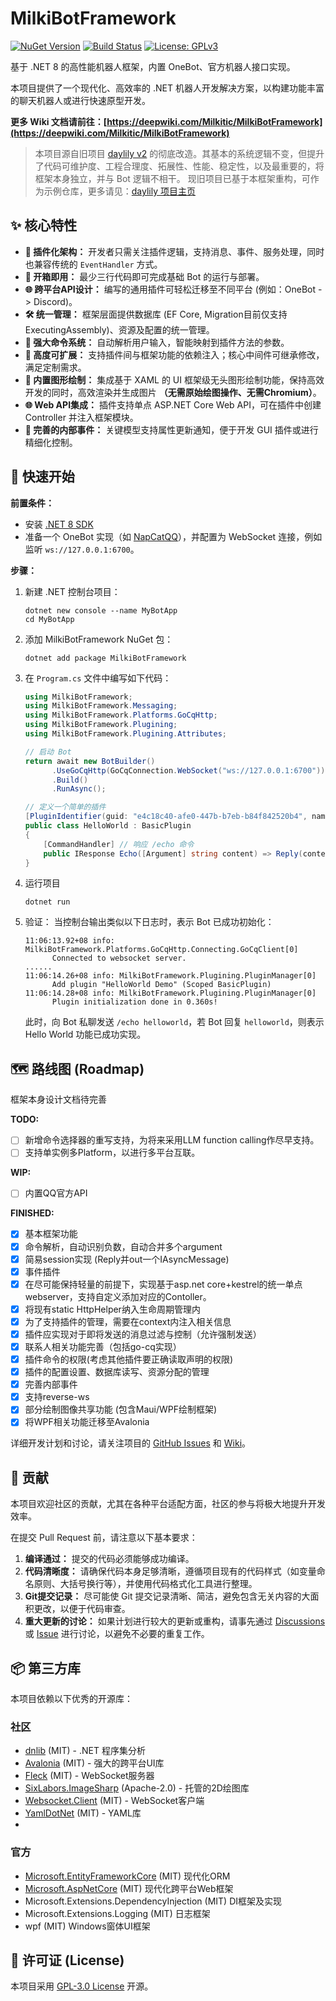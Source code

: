 # MilkiBotFramework

[![NuGet Version](https://img.shields.io/nuget/v/MilkiBotFramework.svg?style=flat-square)](https://www.nuget.org/packages/MilkiBotFramework/)
[![Build Status](https://img.shields.io/github/actions/workflow/status/Milkitic/MilkiBotFramework/pr-build-check.yml?branch=main&style=flat-square)](https://github.com/Milkitic/MilkiBotFramework/actions)
[![License: GPLv3](https://img.shields.io/badge/License-GPLv3-blue.svg?style=flat-square)](https://opensource.org/license/gpl-3-0)

基于 .NET 8 的高性能机器人框架，内置 OneBot、官方机器人接口实现。

本项目提供了一个现代化、高效率的 .NET 机器人开发解决方案，以构建功能丰富的聊天机器人或进行快速原型开发。

**更多 Wiki 文档请前往：[https://deepwiki.com/Milkitic/MilkiBotFramework](https://deepwiki.com/Milkitic/MilkiBotFramework)**

> 本项目源自旧项目 [daylily v2](https://github.com/Milkitic/daylily/tree/archived/v2) 的彻底改造。其基本的系统逻辑不变，但提升了代码可维护度、工程合理度、拓展性、性能、稳定性，以及最重要的，将框架本身独立，并与 Bot 逻辑不相干。
> 现旧项目已基于本框架重构，可作为示例仓库，更多请见：[daylily 项目主页](https://github.com/Milkitic/daylily)

## ✨ 核心特性

*   **🔌 插件化架构：** 开发者只需关注插件逻辑，支持消息、事件、服务处理，同时也兼容传统的 `EventHandler` 方式。
*   **🚀 开箱即用：** 最少三行代码即可完成基础 Bot 的运行与部署。
*   **🌐 跨平台API设计：** 编写的通用插件可轻松迁移至不同平台 (例如：OneBot -> Discord)。
*   **🛠️ 统一管理：** 框架层面提供数据库 (EF Core, Migration目前仅支持ExecutingAssembly)、资源及配置的统一管理。
*   **💬 强大命令系统：** 自动解析用户输入，智能映射到插件方法的参数。
*   **🔧 高度可扩展：** 支持插件间与框架功能的依赖注入；核心中间件可继承修改，满足定制需求。
*   **🎨 内置图形绘制：** 集成基于 XAML 的 UI 框架级无头图形绘制功能，保持高效开发的同时，高效渲染并生成图片 **（无需原始绘图操作、无需Chromium）**。
*   **🌐 Web API集成：** 插件支持单点 ASP.NET Core Web API，可在插件中创建 Controller 并注入框架模块。
*   **🔔 完善的内部事件：** 关键模型支持属性更新通知，便于开发 GUI 插件或进行精细化控制。

## 🚀 快速开始

**前置条件：**
*   安装 [.NET 8 SDK](https://dotnet.microsoft.com/download/dotnet/8.0)
*   准备一个 OneBot 实现（如 [NapCatQQ](https://github.com/NapNeko/NapCatQQ)），并配置为 WebSocket 连接，例如监听 `ws://127.0.0.1:6700`。

**步骤：**

1. 新建 .NET 控制台项目：
    ```pwsh
    dotnet new console --name MyBotApp
    cd MyBotApp
    ```

2. 添加 MilkiBotFramework NuGet 包：
    ```pwsh
    dotnet add package MilkiBotFramework
    ```
    
3. 在 `Program.cs` 文件中编写如下代码：

    ```cs
    using MilkiBotFramework;
    using MilkiBotFramework.Messaging;
    using MilkiBotFramework.Platforms.GoCqHttp;
    using MilkiBotFramework.Plugining;
    using MilkiBotFramework.Plugining.Attributes;

    // 启动 Bot
    return await new BotBuilder()
          .UseGoCqHttp(GoCqConnection.WebSocket("ws://127.0.0.1:6700")) // 配置连接 OneApi
          .Build()
          .RunAsync();

    // 定义一个简单的插件
    [PluginIdentifier(guid: "e4c18c40-afe0-447b-b7eb-b84f842520b4", name: "HelloWorld Demo")]
    public class HelloWorld : BasicPlugin
    {
        [CommandHandler] // 响应 /echo 命令
        public IResponse Echo([Argument] string content) => Reply(content); // 回复接收到的内容
    }
    ```

4. 运行项目
    ```pwsh
    dotnet run
    ```

5.  验证：
    当控制台输出类似以下日志时，表示 Bot 已成功初始化：
    ```
    11:06:13.92+08 info: MilkiBotFramework.Platforms.GoCqHttp.Connecting.GoCqClient[0]
          Connected to websocket server.
    ......
    11:06:14.26+08 info: MilkiBotFramework.Plugining.PluginManager[0]
          Add plugin "HelloWorld Demo" (Scoped BasicPlugin)
    11:06:14.28+08 info: MilkiBotFramework.Plugining.PluginManager[0]
          Plugin initialization done in 0.360s!
    ```
    此时，向 Bot 私聊发送 `/echo helloworld`，若 Bot 回复 `helloworld`，则表示 Hello World 功能已成功实现。

## 🗺️ 路线图 (Roadmap)

框架本身设计文档待完善

**TODO:**
- [ ] 新增命令选择器的重写支持，为将来采用LLM function calling作尽早支持。
- [ ] 支持单实例多Platform，以进行多平台互联。
 
**WIP:**
- [ ] 内置QQ官方API

**FINISHED:**
- [x] 基本框架功能
- [x] 命令解析，自动识别负数，自动合并多个argument
- [x] 简易session实现 (Reply并out一个IAsyncMessage)
- [x] 事件插件
- [x] 在尽可能保持轻量的前提下，实现基于asp.net core+kestrel的统一单点webserver，支持自定义添加对应的Contoller。
- [x] 将现有static HttpHelper纳入生命周期管理内
- [x] 为了支持插件的管理，需要在context内注入相关信息
- [x] 插件应实现对于即将发送的消息过滤与控制（允许强制发送）
- [x] 联系人相关功能完善（包括go-cq实现）
- [x] 插件命令的权限(考虑其他插件要正确读取声明的权限)
- [x] 插件的配置设置、数据库读写、资源分配的管理
- [x] 完善内部事件
- [x] 支持reverse-ws
- [x] 部分绘制图像共享功能 (包含Maui/WPF绘制框架)
- [x] 将WPF相关功能迁移至Avalonia

详细开发计划和讨论，请关注项目的 [GitHub Issues](https://github.com/Milkitic/MilkiBotFramework/issues) 和 [Wiki](https://deepwiki.com/Milkitic/MilkiBotFramework)。

## 🤝 贡献

本项目欢迎社区的贡献，尤其在各种平台适配方面，社区的参与将极大地提升开发效率。

在提交 Pull Request 前，请注意以下基本要求：
1.  **编译通过：** 提交的代码必须能够成功编译。
2.  **代码清晰度：** 请确保代码本身足够清晰，遵循项目现有的代码样式（如变量命名原则、大括号换行等），并使用代码格式化工具进行整理。
3.  **Git提交记录：** 尽可能使 Git 提交记录清晰、简洁，避免包含无关内容的大面积更改，以便于代码审查。
4.  **重大更新的讨论：** 如果计划进行较大的更新或重构，请事先通过 [Discussions](https://github.com/Milkitic/MilkiBotFramework/discussions) 或 [Issue](https://github.com/Milkitic/MilkiBotFramework/issues) 进行讨论，以避免不必要的重复工作。

## 📦 第三方库

本项目依赖以下优秀的开源库：

### 社区
* [dnlib](https://github.com/0xd4d/dnlib) (MIT) - .NET 程序集分析
* [Avalonia](https://github.com/AvaloniaUI/Avalonia) (MIT) - 强大的跨平台UI库
* [Fleck](https://github.com/statianzo/Fleck) (MIT) - WebSocket服务器
* [SixLabors.ImageSharp](https://github.com/SixLabors/ImageSharp) (Apache-2.0) - 托管的2D绘图库
* [Websocket.Client](https://github.com/Marfusios/websocket-client) (MIT) - WebSocket客户端
* [YamlDotNet](https://github.com/aaubry/YamlDotNet) (MIT) - YAML库
* 
### 官方
* [Microsoft.EntityFrameworkCore](https://github.com/dotnet/efcore) (MIT) 现代化ORM
* [Microsoft.AspNetCore](https://github.com/dotnet/aspnetcore) (MIT) 现代化跨平台Web框架
* Microsoft.Extensions.DependencyInjection (MIT) DI框架及实现
* Microsoft.Extensions.Logging (MIT) 日志框架
* wpf (MIT) Windows窗体UI框架


## 📄 许可证 (License)
本项目采用 [GPL-3.0 License](https://opensource.org/license/gpl-3-0) 开源。
